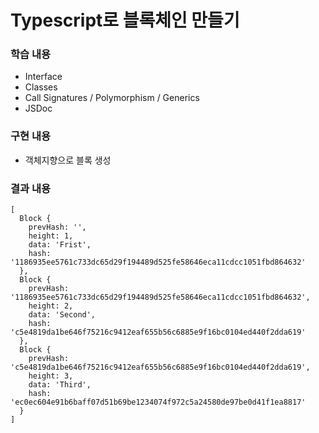 # Typescript로 블록체인 만들기

### 학습 내용
* Interface
* Classes
* Call Signatures / Polymorphism / Generics
* JSDoc

### 구현 내용
* 객체지향으로 블록 생성

### 결과 내용

```
[
  Block {
    prevHash: '',
    height: 1,
    data: 'Frist',
    hash: '1186935ee5761c733dc65d29f194489d525fe58646eca11cdcc1051fbd864632'     
  },
  Block {
    prevHash: '1186935ee5761c733dc65d29f194489d525fe58646eca11cdcc1051fbd864632',
    height: 2,
    data: 'Second',
    hash: 'c5e4819da1be646f75216c9412eaf655b56c6885e9f16bc0104ed440f2dda619'     
  },
  Block {
    prevHash: 'c5e4819da1be646f75216c9412eaf655b56c6885e9f16bc0104ed440f2dda619',
    height: 3,
    data: 'Third',
    hash: 'ec0ec604e91b6baff07d51b69be1234074f972c5a24580de97be0d41f1ea8817'
  }
]
```
